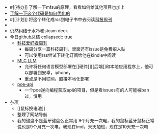 - #[[待办]] 了解一下mfsu的原理，看看如何给其他项目也加上
- [了解一下这个代码是如何优化的](https://blog.csdn.net/wuyujin1997/article/details/111773880)
- #[[计划]] 将这个转化成rss到电子书中去阅读[科技周刊](https://github.com/ruanyf/weekly)
-
- 仍然纠结于水冷和steam deck
- 今日github总结
  collapsed:: true
	- [科技爱好者周刊](https://github.com/ruanyf/weekly)
		- 每周分享一篇科技周刊，里面还有issue是免费招人贴
		- 可以使用rss尝试下转化订阅给他在kindle中阅读
	- [MLC LLM](https://github.com/mlc-ai/mlc-llm)
		- 允许将任何语言模型部署在[[硬件]][[后端]]和本地应用程序上，他可以部署到安卓，iphone，
		- 重点是不用联网，直接本地化部署
	- [poe-api](https://github.com/ading2210/poe-api)
		- 一个poe逆向编程获取api的项目，但是看issues有的人可能被ban过，慎用
- 杂项
	- [[鼠标换电池]]
	- 整理了网站导航
	- 我的键盘不是蓝牙键盘么正常用 9个月充一次电，我的鼠标蓝牙鼠标正常说也是9个月充一次电，我现在tmd，天天加班，现在是10天充一次电